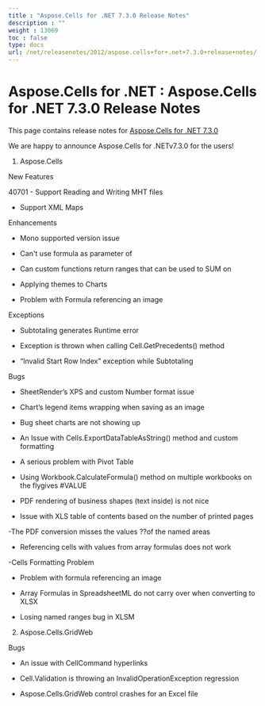```yaml
---
title : "Aspose.Cells for .NET 7.3.0 Release Notes" 
description : "" 
weight : 13069 
toc : false
type: docs
url: /net/releasenotes/2012/aspose.cells+for+.net+7.3.0+release+notes/
---
```


# Aspose.Cells for .NET : Aspose.Cells for .NET 7.3.0 Release Notes


This page contains release notes for [Aspose.Cells for .NET 7.3.0](http://www.aspose.com/downloads/cells/net/new-releases/aspose.cells-for-.net-7.3.0/)

We are happy to announce Aspose.Cells for .NETv7.3.0 for the users!

1) Aspose.Cells

New Features

40701 - Support Reading and Writing MHT files

*   Support XML Maps

Enhancements

*   Mono supported version issue

*   Can't use formula as parameter of

*   Can custom functions return ranges that can be used to SUM on

*   Applying themes to Charts

*   Problem with Formula referencing an image

Exceptions

*   Subtotaling generates Runtime error

*   Exception is thrown when calling Cell.GetPrecedents() method

*   “Invalid Start Row Index” exception while Subtotaling

Bugs

*   SheetRender’s XPS and custom Number format issue

*   Chart’s legend items wrapping when saving as an image

*   Bug sheet charts are not showing up

*   An Issue with Cells.ExportDataTableAsString() method and custom formatting

*   A serious problem with Pivot Table

*   Using Workbook.CalculateFormula() method on multiple workbooks on the flygives #VALUE

*   PDF rendering of business shapes (text inside) is not nice

*   Issue with XLS table of contents based on the number of printed pages

\-The PDF conversion misses the values ??of the named areas

*   Referencing cells with values from array formulas does not work

\-Cells Formatting Problem

*   Problem with formula referencing an image

*   Array Formulas in SpreadsheetML do not carry over when converting to XLSX

*   Losing named ranges bug in XLSM

2) Aspose.Cells.GridWeb

Bugs

*   An issue with CellCommand hyperlinks

*   Cell.Validation is throwing an InvalidOperationException regression

*   Aspose.Cells.GridWeb control crashes for an Excel file

